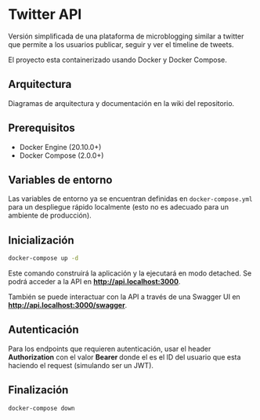 # Twitter API

Versión simplificada de una plataforma de microblogging similar a twitter que
permite a los usuarios publicar, seguir y ver el timeline de tweets.

El proyecto esta containerizado usando Docker y Docker Compose.

## Arquitectura

Diagramas de arquitectura y documentación en la wiki del repositorio.

## Prerequisitos

- Docker Engine (20.10.0+)
- Docker Compose (2.0.0+)

## Variables de entorno

Las variables de entorno ya se encuentran definidas en `docker-compose.yml` para un despliegue rápido localmente (esto no es adecuado para un ambiente de producción).

## Inicialización

```bash
docker-compose up -d
```

Este comando construirá la aplicación y la ejecutará en modo detached. Se podrá acceder a la API en **http://api.localhost:3000**.

También se puede interactuar con la API a través de una Swagger UI en **http://api.localhost:3000/swagger**.

## Autenticación

Para los endpoints que requieren autenticación, usar el header **Authorization** con el valor **Bearer <user-id>** donde el **<user-id>** es el ID del usuario que esta haciendo el request (simulando ser un JWT).

## Finalización

```bash
docker-compose down
```
